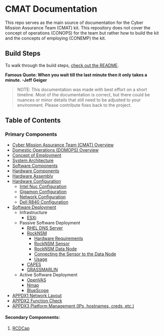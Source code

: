 # CMAT Documentation

This repo serves as the main source of documentation for the Cyber Mission Assurance Team (CMAT) kit. This repository does not cover the concept of operations (CONOPS) for the team but rather how to build the kit and the concepts of employing (CONEMP) the kit.

## Build Steps
To walk through the build steps, [check out the README](../topics/README.md).

  **Famous Quote: When you wait till the last minute then it only takes a minute. -Jeff Geiger**

> NOTE: This documentation was made with best effort on a short timeline. Most of the documentation is correct, but there could be nuances or minor details that still need to be adjusted to your environment. Please contribute fixes back to the project.  

## Table of Contents

### Primary Components

- [Cyber Mission Assurance Team (CMAT) Overview](../topics/cmat-overview.md)
- [Domestic Operations (DOMOPS) Overview](../topics/domops-overview.md)
- [Concept of Employment](../topics/cmat-conemp.md)
- [System Architecture](../topics/system-architecture.md)
- [Software Components](../topics/software-components.md)
- [Hardware Components](../topics/hardware-components.md)
- [Hardware Assembly](../topics/hardware-assembly.md)
- [Hardware Configuration](../topics/hardware-configuration.md)
    - [Intel Nuc Configuration](nuc/README.md)
    - [Gigamon Configuration](gigamon/README.md)
    - [Network Configuration](network/README.md)
    - [Dell R840 Configuration](dell/README.md)
- [Software Deployment](../topics/software-deployment.md)
    -  Infrastructure
        - [ESXi](vmware/README.md)
    - Passive Software Deployment
        - [RHEL DNS Server](../dns/README.md)
        - [RockNSM](../rocknsm/README.md)
          - [Hardware Requirements](rocknsm-requirements.md)
          - [RockNSM Sensor](rocknsm-sensor.md)
          - [RockNSM Data Node](rocknsm-datanode.md)
          - [Connecting the Sensor to the Data Node](rocknsm-configuration.md)
          - [Usage](rocknsm-usage.md)
        - [CAPES](../capes/README.md)
        - [GRASSMARLIN](../grassmarlin/README.md)
    - Active Software Deployment
        - [OpenVAS](../openvas/README.md)
        - [Nmap](../nmap/README.md)
        - [BlueScope](../bluescope/README.md)
- [APPDX1 Network Layout](../topics/network/network-layout.md)
- [APPDX2 Function Check](../topics/function-check.md)
- [APPDX3 Platform Management (IPs, hostnames, creds, etc.)](../topics/platform-management.md)

#### Secondary Componnents:
1. [RCDCap](../topics/rcdcap/README.md)
